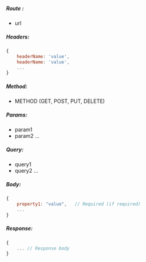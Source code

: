 ##### Route :  
 - url

##### Headers:
```js
{
    headerName: 'value',
    headerName: 'value',
    ...
}
```

##### Method:
 - METHOD (GET, POST, PUT, DELETE)

##### Params:
 - param1
 - param2
 ...

##### Query:
 - query1
 - query2
 ...

##### Body:

```js
{
    property1: "value",   // Required (if required)
    ...
}
```

##### Response:
```js
{
    ... // Response body
}
```